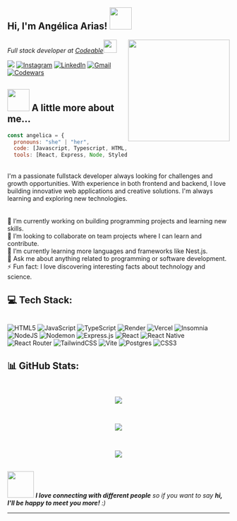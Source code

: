 <h2> Hi, I'm Angélica Arias! <img src="https://media.giphy.com/media/mGcNjsfWAjY5AEZNw6/giphy.gif" width="50"></h2>
<img align='right' src="https://media.giphy.com/media/ieyl9zmCjO4b4t6qoY/giphy.gif" width="230">
<p><em>Full stack developer at <a href="https://www.codeable.la/">Codeable</a><img src="https://media.giphy.com/media/fYSnHlufseco8Fh93Z/giphy.gif" width="30"></em></p>

[![](https://visitcount.itsvg.in/api?id=AYolimaArias&icon=7&color=10)](https://visitcount.itsvg.in) [![Instagram](https://img.shields.io/badge/Instagram-%23E4405F.svg?logo=Instagram&logoColor=white)](https://instagram.com/angelica.arias33?igsh=MXF4Z3BrdHVveXZ3aw==) [![LinkedIn](https://img.shields.io/badge/LinkedIn-%230077B5.svg?logo=linkedin&logoColor=white)](https://linkedin.com/in/ang%C3%A9licaarias/) [![Gmail](https://img.shields.io/badge/Gmail-%23646CFF.svg?logo=gmail&logoColor=white)](angelica.arias33@gmail.com) [![Codewars](https://img.shields.io/badge/Codewars-%23E34F26.svg?logo=Codewars&logoColor=white)](https://www.codewars.com/users/Angelica%20Arias)
## <img src="https://media.giphy.com/media/VgCDAzcKvsR6OM0uWg/giphy.gif" width="50"> A little more about me...  

```javascript
const angelica = {
  pronouns: "she" | "her",
  code: [Javascript, Typescript, HTML, CSS, PostgreSQL],
  tools: [React, Express, Node, Styled-Components, Tailwind]
```
<br>I'm a passionate fullstack developer always looking for challenges and growth opportunities. With experience in both frontend and backend, I love building innovative web applications and creative solutions. I'm always learning and exploring new technologies.<br><br><br>🔭 I’m currently working on building programming projects and learning new skills.<br>👯 I’m looking to collaborate on team projects where I can learn and contribute.<br>🌱 I’m currently learning more languages and frameworks like Nest.js.<br>💬 Ask me about anything related to programming or software development.<br>⚡ Fun fact: I love discovering interesting facts about technology and science.

## 💻 Tech Stack:
<br>![HTML5](https://img.shields.io/badge/html5-%23E34F26.svg?style=flat&logo=html5&logoColor=white) ![JavaScript](https://img.shields.io/badge/javascript-%23323330.svg?style=flat&logo=javascript&logoColor=%23F7DF1E) ![TypeScript](https://img.shields.io/badge/typescript-%23007ACC.svg?style=flat&logo=typescript&logoColor=white) ![Render](https://img.shields.io/badge/Render-%23E34F26.svg?style=flat&logo=render&logoColor=white) ![Vercel](https://img.shields.io/badge/vercel-%23000000.svg?style=flat&logo=vercel&logoColor=white) ![Insomnia](https://img.shields.io/badge/Insomnia-black?style=flat&logo=insomnia&logoColor=5849BE) ![NodeJS](https://img.shields.io/badge/node.js-6DA55F?style=flat&logo=node.js&logoColor=white) ![Nodemon](https://img.shields.io/badge/NODEMON-%23323330.svg?style=flat&logo=nodemon&logoColor=%BBDEAD) ![Express.js](https://img.shields.io/badge/express.js-%23404d59.svg?style=flat&logo=express&logoColor=%2361DAFB) ![React](https://img.shields.io/badge/react-%2320232a.svg?style=flat&logo=react&logoColor=%2361DAFB) ![React Native](https://img.shields.io/badge/react_native-%2320232a.svg?style=flat&logo=react&logoColor=%2361DAFB) ![React Router](https://img.shields.io/badge/React_Router-CA4245?style=flat&logo=react-router&logoColor=white) ![TailwindCSS](https://img.shields.io/badge/tailwindcss-%2338B2AC.svg?style=flat&logo=tailwind-css&logoColor=white) ![Vite](https://img.shields.io/badge/vite-%23646CFF.svg?style=flat&logo=vite&logoColor=white) ![Postgres](https://img.shields.io/badge/postgres-%23316192.svg?style=flat&logo=postgresql&logoColor=white)  ![CSS3](https://img.shields.io/badge/css3-%231572B6.svg?style=flat&logo=css3&logoColor=white) 

## 📊 GitHub Stats:
<br>
<p align="center">
    <img src="https://github-readme-stats.vercel.app/api?username=AYolimaArias&theme=dracula&hide_border=false&include_all_commits=false&count_private=false" />
</p>
<br>
<p align="center">
    <img src="https://github-readme-streak-stats.herokuapp.com/?user=AYolimaArias&theme=dracula&hide_border=false" />
</p>
<br>
<p align="center">
    <img src="https://github-readme-stats.vercel.app/api/top-langs/?username=AYolimaArias&theme=dracula&hide_border=false&include_all_commits=false&count_private=false&layout=compact" />
</p>
<br>
<img src="https://media.giphy.com/media/LnQjpWaON8nhr21vNW/giphy.gif" width="60"> <em><b>I love connecting with different people</b> so if you want to say <b>hi, I'll be happy to meet you more!</b> :)</em>

---


<!-- Proudly created with GPRM ( https://gprm.itsvg.in ) -->
